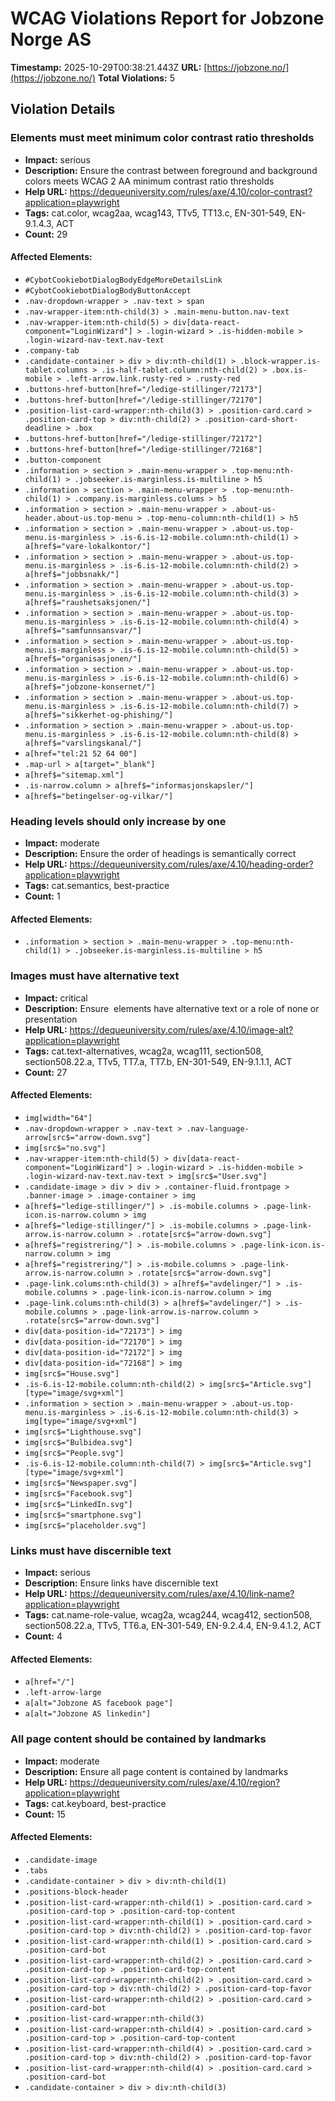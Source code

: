 # WCAG Violations Report for Jobzone Norge AS

**Timestamp:** 2025-10-29T00:38:21.443Z
**URL:** [https://jobzone.no/](https://jobzone.no/)
**Total Violations:** 5

## Violation Details

### Elements must meet minimum color contrast ratio thresholds

- **Impact:** serious
- **Description:** Ensure the contrast between foreground and background colors meets WCAG 2 AA minimum contrast ratio thresholds
- **Help URL:** https://dequeuniversity.com/rules/axe/4.10/color-contrast?application=playwright
- **Tags:** cat.color, wcag2aa, wcag143, TTv5, TT13.c, EN-301-549, EN-9.1.4.3, ACT
- **Count:** 29

#### Affected Elements:

- `#CybotCookiebotDialogBodyEdgeMoreDetailsLink`
- `#CybotCookiebotDialogBodyButtonAccept`
- `.nav-dropdown-wrapper > .nav-text > span`
- `.nav-wrapper-item:nth-child(3) > .main-menu-button.nav-text`
- `.nav-wrapper-item:nth-child(5) > div[data-react-component="LoginWizard"] > .login-wizard > .is-hidden-mobile > .login-wizard-nav-text.nav-text`
- `.company-tab`
- `.candidate-container > div > div:nth-child(1) > .block-wrapper.is-tablet.columns > .is-half-tablet.column:nth-child(2) > .box.is-mobile > .left-arrow.link.rusty-red > .rusty-red`
- `.buttons-href-button[href="/ledige-stillinger/72173"]`
- `.buttons-href-button[href="/ledige-stillinger/72170"]`
- `.position-list-card-wrapper:nth-child(3) > .position-card.card > .position-card-top > div:nth-child(2) > .position-card-short-deadline > .box`
- `.buttons-href-button[href="/ledige-stillinger/72172"]`
- `.buttons-href-button[href="/ledige-stillinger/72168"]`
- `.button-component`
- `.information > section > .main-menu-wrapper > .top-menu:nth-child(1) > .jobseeker.is-marginless.is-multiline > h5`
- `.information > section > .main-menu-wrapper > .top-menu:nth-child(1) > .company.is-marginless.colums > h5`
- `.information > section > .main-menu-wrapper > .about-us-header.about-us.top-menu > .top-menu-column:nth-child(1) > h5`
- `.information > section > .main-menu-wrapper > .about-us.top-menu.is-marginless > .is-6.is-12-mobile.column:nth-child(1) > a[href$="vare-lokalkontor/"]`
- `.information > section > .main-menu-wrapper > .about-us.top-menu.is-marginless > .is-6.is-12-mobile.column:nth-child(2) > a[href$="jobbsnakk/"]`
- `.information > section > .main-menu-wrapper > .about-us.top-menu.is-marginless > .is-6.is-12-mobile.column:nth-child(3) > a[href$="raushetsaksjonen/"]`
- `.information > section > .main-menu-wrapper > .about-us.top-menu.is-marginless > .is-6.is-12-mobile.column:nth-child(4) > a[href$="samfunnsansvar/"]`
- `.information > section > .main-menu-wrapper > .about-us.top-menu.is-marginless > .is-6.is-12-mobile.column:nth-child(5) > a[href$="organisasjonen/"]`
- `.information > section > .main-menu-wrapper > .about-us.top-menu.is-marginless > .is-6.is-12-mobile.column:nth-child(6) > a[href$="jobzone-konsernet/"]`
- `.information > section > .main-menu-wrapper > .about-us.top-menu.is-marginless > .is-6.is-12-mobile.column:nth-child(7) > a[href$="sikkerhet-og-phishing/"]`
- `.information > section > .main-menu-wrapper > .about-us.top-menu.is-marginless > .is-6.is-12-mobile.column:nth-child(8) > a[href$="varslingskanal/"]`
- `a[href="tel:21 52 64 00"]`
- `.map-url > a[target="_blank"]`
- `a[href$="sitemap.xml"]`
- `.is-narrow.column > a[href$="informasjonskapsler/"]`
- `a[href$="betingelser-og-vilkar/"]`

### Heading levels should only increase by one

- **Impact:** moderate
- **Description:** Ensure the order of headings is semantically correct
- **Help URL:** https://dequeuniversity.com/rules/axe/4.10/heading-order?application=playwright
- **Tags:** cat.semantics, best-practice
- **Count:** 1

#### Affected Elements:

- `.information > section > .main-menu-wrapper > .top-menu:nth-child(1) > .jobseeker.is-marginless.is-multiline > h5`

### Images must have alternative text

- **Impact:** critical
- **Description:** Ensure <img> elements have alternative text or a role of none or presentation
- **Help URL:** https://dequeuniversity.com/rules/axe/4.10/image-alt?application=playwright
- **Tags:** cat.text-alternatives, wcag2a, wcag111, section508, section508.22.a, TTv5, TT7.a, TT7.b, EN-301-549, EN-9.1.1.1, ACT
- **Count:** 27

#### Affected Elements:

- `img[width="64"]`
- `.nav-dropdown-wrapper > .nav-text > .nav-language-arrow[src$="arrow-down.svg"]`
- `img[src$="no.svg"]`
- `.nav-wrapper-item:nth-child(5) > div[data-react-component="LoginWizard"] > .login-wizard > .is-hidden-mobile > .login-wizard-nav-text.nav-text > img[src$="User.svg"]`
- `.candidate-image > div > div > .container-fluid.frontpage > .banner-image > .image-container > img`
- `a[href$="ledige-stillinger/"] > .is-mobile.columns > .page-link-icon.is-narrow.column > img`
- `a[href$="ledige-stillinger/"] > .is-mobile.columns > .page-link-arrow.is-narrow.column > .rotate[src$="arrow-down.svg"]`
- `a[href$="registrering/"] > .is-mobile.columns > .page-link-icon.is-narrow.column > img`
- `a[href$="registrering/"] > .is-mobile.columns > .page-link-arrow.is-narrow.column > .rotate[src$="arrow-down.svg"]`
- `.page-link.colums:nth-child(3) > a[href$="avdelinger/"] > .is-mobile.columns > .page-link-icon.is-narrow.column > img`
- `.page-link.colums:nth-child(3) > a[href$="avdelinger/"] > .is-mobile.columns > .page-link-arrow.is-narrow.column > .rotate[src$="arrow-down.svg"]`
- `div[data-position-id="72173"] > img`
- `div[data-position-id="72170"] > img`
- `div[data-position-id="72172"] > img`
- `div[data-position-id="72168"] > img`
- `img[src$="House.svg"]`
- `.is-6.is-12-mobile.column:nth-child(2) > img[src$="Article.svg"][type="image/svg+xml"]`
- `.information > section > .main-menu-wrapper > .about-us.top-menu.is-marginless > .is-6.is-12-mobile.column:nth-child(3) > img[type="image/svg+xml"]`
- `img[src$="Lighthouse.svg"]`
- `img[src$="Bulbidea.svg"]`
- `img[src$="People.svg"]`
- `.is-6.is-12-mobile.column:nth-child(7) > img[src$="Article.svg"][type="image/svg+xml"]`
- `img[src$="Newspaper.svg"]`
- `img[src$="Facebook.svg"]`
- `img[src$="LinkedIn.svg"]`
- `img[src$="smartphone.svg"]`
- `img[src$="placeholder.svg"]`

### Links must have discernible text

- **Impact:** serious
- **Description:** Ensure links have discernible text
- **Help URL:** https://dequeuniversity.com/rules/axe/4.10/link-name?application=playwright
- **Tags:** cat.name-role-value, wcag2a, wcag244, wcag412, section508, section508.22.a, TTv5, TT6.a, EN-301-549, EN-9.2.4.4, EN-9.4.1.2, ACT
- **Count:** 4

#### Affected Elements:

- `a[href="/"]`
- `.left-arrow-large`
- `a[alt="Jobzone AS facebook page"]`
- `a[alt="Jobzone AS linkedin"]`

### All page content should be contained by landmarks

- **Impact:** moderate
- **Description:** Ensure all page content is contained by landmarks
- **Help URL:** https://dequeuniversity.com/rules/axe/4.10/region?application=playwright
- **Tags:** cat.keyboard, best-practice
- **Count:** 15

#### Affected Elements:

- `.candidate-image`
- `.tabs`
- `.candidate-container > div > div:nth-child(1)`
- `.positions-block-header`
- `.position-list-card-wrapper:nth-child(1) > .position-card.card > .position-card-top > .position-card-top-content`
- `.position-list-card-wrapper:nth-child(1) > .position-card.card > .position-card-top > div:nth-child(2) > .position-card-top-favor`
- `.position-list-card-wrapper:nth-child(1) > .position-card.card > .position-card-bot`
- `.position-list-card-wrapper:nth-child(2) > .position-card.card > .position-card-top > .position-card-top-content`
- `.position-list-card-wrapper:nth-child(2) > .position-card.card > .position-card-top > div:nth-child(2) > .position-card-top-favor`
- `.position-list-card-wrapper:nth-child(2) > .position-card.card > .position-card-bot`
- `.position-list-card-wrapper:nth-child(3)`
- `.position-list-card-wrapper:nth-child(4) > .position-card.card > .position-card-top > .position-card-top-content`
- `.position-list-card-wrapper:nth-child(4) > .position-card.card > .position-card-top > div:nth-child(2) > .position-card-top-favor`
- `.position-list-card-wrapper:nth-child(4) > .position-card.card > .position-card-bot`
- `.candidate-container > div > div:nth-child(3)`
